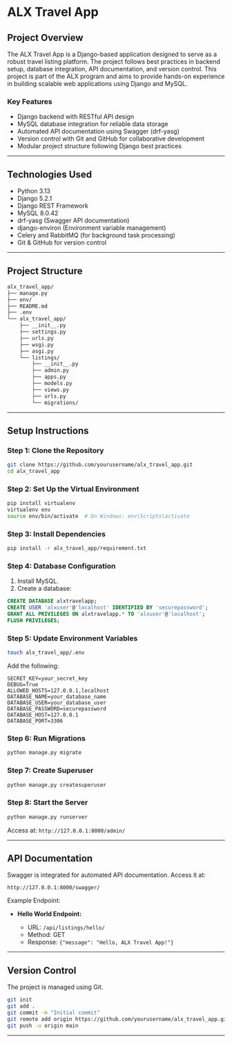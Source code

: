 # ALX Travel App

## Project Overview

The ALX Travel App is a Django-based application designed to serve as a robust travel listing platform. The project follows best practices in backend setup, database integration, API documentation, and version control. This project is part of the ALX program and aims to provide hands-on experience in building scalable web applications using Django and MySQL.

### Key Features

* Django backend with RESTful API design
* MySQL database integration for reliable data storage
* Automated API documentation using Swagger (drf-yasg)
* Version control with Git and GitHub for collaborative development
* Modular project structure following Django best practices

---

## Technologies Used

* Python 3.13
* Django 5.2.1
* Django REST Framework
* MySQL 8.0.42
* drf-yasg (Swagger API documentation)
* django-environ (Environment variable management)
* Celery and RabbitMQ (for background task processing)
* Git & GitHub for version control

---

## Project Structure

```bash
alx_travel_app/
├── manage.py
├── env/
├── README.md
├── .env
└── alx_travel_app/
    ├── __init__.py
    ├── settings.py
    ├── urls.py
    ├── wsgi.py
    ├── asgi.py
    └── listings/
        ├── __init__.py
        ├── admin.py
        ├── apps.py
        ├── models.py
        ├── views.py
        ├── urls.py
        └── migrations/
```

---

## Setup Instructions

### Step 1: Clone the Repository

```bash
git clone https://github.com/yourusername/alx_travel_app.git
cd alx_travel_app
```

### Step 2: Set Up the Virtual Environment

```bash
pip install virtualenv
virtualenv env
source env/bin/activate  # On Windows: env\Scripts\activate
```

### Step 3: Install Dependencies

```bash
pip install -r alx_travel_app/requirement.txt
```

### Step 4: Database Configuration

1. Install MySQL.
2. Create a database:

```sql
CREATE DATABASE alxtravelapp;
CREATE USER 'alxuser'@'localhost' IDENTIFIED BY 'securepassword';
GRANT ALL PRIVILEGES ON alxtravelapp.* TO 'alxuser'@'localhost';
FLUSH PRIVILEGES;
```

### Step 5: Update Environment Variables

```bash
touch alx_travel_app/.env
```

Add the following:

```env
SECRET_KEY=your_secret_key
DEBUG=True
ALLOWED_HOSTS=127.0.0.1,localhost
DATABASE_NAME=your_database_name
DATABASE_USER=your_database_user
DATABASE_PASSWORD=securepassword
DATABASE_HOST=127.0.0.1
DATABASE_PORT=3306
```

### Step 6: Run Migrations

```bash
python manage.py migrate
```

### Step 7: Create Superuser

```bash
python manage.py createsuperuser
```

### Step 8: Start the Server

```bash
python manage.py runserver
```

Access at: `http://127.0.0.1:8000/admin/`

---

## API Documentation

Swagger is integrated for automated API documentation. Access it at:

```url
http://127.0.0.1:8000/swagger/
```

Example Endpoint:

* **Hello World Endpoint:**

  * URL: `/api/listings/hello/`
  * Method: GET
  * Response: `{"message": "Hello, ALX Travel App!"}`

---

## Version Control

The project is managed using Git.

```bash
git init
git add .
git commit -m "Initial commit"
git remote add origin https://github.com/yourusername/alx_travel_app.git
git push -u origin main
```

---
